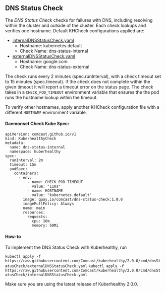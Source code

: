 ## DNS Status Check

The *DNS Status Check* checks for failures with DNS, including resolving within the cluster and outside of the cluster. 
Each check lookups and verifies one hostname. Default KHCheck configurations applied are:
- [internalDNSStatusCheck.yaml](internalDNSStatusCheck.yaml)
    - Hostname: kubernetes.default
    - Check Name: dns-status-internal
- [externalDNSStatusCheck.yaml](externalDNSStatusCheck.yaml)
    - Hostname: google.com
    - Check Name: dns-status-external

The check runs every 2 minutes (spec.runInterval), with a check timeout set to 15 minutes (spec.timeout). If the check 
does not complete within the given timeout it will report a timeout error on the status page. The check takes in a 
`CHECK_POD_TIMEOUT` environment variable that ensures the the pod runs the hostname lookup within the timeout. 

To verify other hostnames, apply another KHCheck configuration file with a different `HOSTNAME` environment variable. 

#### Daemonset Check Kube Spec:
```
apiVersion: comcast.github.io/v1
kind: KuberhealthyCheck
metadata:
  name: dns-status-internal
  namespace: kuberhealthy
spec:
  runInterval: 2m
  timeout: 15m
  podSpec:
    containers:
      - env:
          - name: CHECK_POD_TIMEOUT
            value: "110s"
          - name: HOSTNAME
            value: "kubernetes.default"
        image: quay.io/comcast/dns-status-check:1.0.0
        imagePullPolicy: Always
        name: main
        resources:
          requests:
            cpu: 10m
            memory: 50Mi
```

#### How-to

To implement the DNS Status Check with Kuberhealthy, run 

`kubectl apply -f https://raw.githubusercontent.com/Comcast/kuberhealthy/2.0.0/cmd/dnsStatusCheck/externalDNSStatusCheck.yaml`
`kubectl apply -f https://raw.githubusercontent.com/Comcast/kuberhealthy/2.0.0/cmd/dnsStatusCheck/internalDNSStatusCheck.yaml`

 Make sure you are using the latest release of Kuberhealthy 2.0.0. 